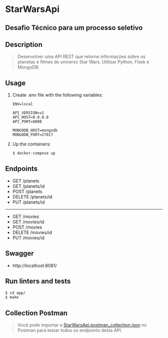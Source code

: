 # StarWarsApi

## Desafio Técnico para um processo seletivo

## Description

> Desenvolver uma API REST que retorne informações sobre os planetas e filmes do universo Star Wars.
> Utilizar Python, Flask e MongoDB.

## Usage

1. Create .env file with the following variables:

    ```
   ENV=local

   API_VERSION=v1
   API_HOST=0.0.0.0
   API_PORT=8000
   
   MONGODB_HOST=mongodb
   MONGODB_PORT=27017
    ```

2. Up the containers:

    ```bash
    $ docker-compose up
    ```

## Endpoints

- GET /planets
- GET /planets/id
- POST /planets
- DELETE /planets/id
- PUT /planets/id

---

- GET /movies
- GET /movies/id
- POST /movies
- DELETE /movies/id
- PUT /movies/id

## Swagger

- http://localhost:8081/

## Run linters and tests

```bash
$ cd app/
$ make
```

## Collection Postman
> Você pode importar a [StarWarsApi.postman_collection.json](./StarWarsApi.postman_collection.json) no Postman para testar todos os endpoints desta API.
